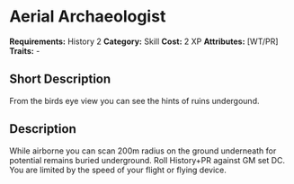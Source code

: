 # Aerial Archaeologist

**Requirements:** History 2
**Category:** Skill
**Cost:** 2 XP
**Attributes:** [WT/PR]
**Traits:** -


## Short Description
From the birds eye view you can see the hints of ruins undergound.

## Description
While airborne you can scan 200m radius on the ground underneath for potential remains buried underground. Roll History+PR against GM set DC. You are limited by the speed of your flight or flying device.
